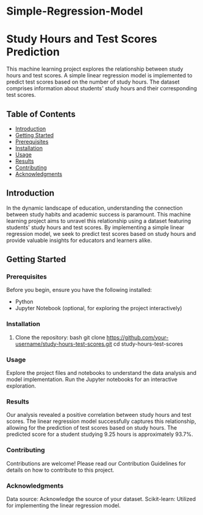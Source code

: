 # Simple-Regression-Model

# Study Hours and Test Scores Prediction

This machine learning project explores the relationship between study hours and test scores. A simple linear regression model is implemented to predict test scores based on the number of study hours. The dataset comprises information about students' study hours and their corresponding test scores.

## Table of Contents

- [Introduction](#introduction)
- [Getting Started](#getting-started)
- [Prerequisites](#prerequisites)
- [Installation](#installation)
- [Usage](#usage)
- [Results](#results)
- [Contributing](#contributing)
- [Acknowledgments](#acknowledgments)

## Introduction

In the dynamic landscape of education, understanding the connection between study habits and academic success is paramount. This machine learning project aims to unravel this relationship using a dataset featuring students' study hours and test scores. By implementing a simple linear regression model, we seek to predict test scores based on study hours and provide valuable insights for educators and learners alike.

## Getting Started

### Prerequisites

Before you begin, ensure you have the following installed:

- Python
- Jupyter Notebook (optional, for exploring the project interactively)
### Installation

1. Clone the repository:
bash
git clone https://github.com/your-username/study-hours-test-scores.git
cd study-hours-test-scores

### Usage 
Explore the project files and notebooks to understand the data analysis and model implementation. Run the Jupyter notebooks for an interactive exploration.

### Results 
Our analysis revealed a positive correlation between study hours and test scores. The linear regression model successfully captures this relationship, allowing for the prediction of test scores based on study hours. The predicted score for a student studying 9.25 hours is approximately 93.7%.

### Contributing
Contributions are welcome! Please read our Contribution Guidelines for details on how to contribute to this project.


### Acknowledgments
Data source: Acknowledge the source of your dataset.
Scikit-learn: Utilized for implementing the linear regression model.

